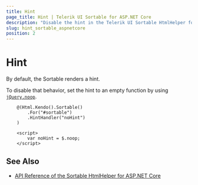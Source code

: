 ```yaml
---
title: Hint
page_title: Hint | Telerik UI Sortable for ASP.NET Core
description: "Disable the hint in the Telerik UI Sortable HtmlHelper for ASP.NET Core (MVC 6 or ASP.NET Core MVC)."
slug: hint_sortable_aspnetcore
position: 2
---
```


# Hint

By default, the Sortable renders a hint.  

To disable that behavior, set the hint to an empty function by using [`jQuery.noop`](http://api.jquery.com/jQuery.noop/).

```
    @(Html.Kendo().Sortable()
        .For("#sortable")
        .HintHandler("noHint")
    )

    <script>
        var noHint = $.noop;
    </script>
```

## See Also

* [API Reference of the Sortable HtmlHelper for ASP.NET Core](/api/sortable)

